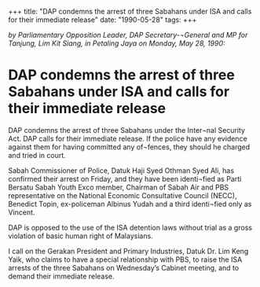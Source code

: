 +++ 
title: "DAP condemns the arrest of three Sabahans under ISA and calls for their immediate release"
date: "1990-05-28"
tags:
+++

_by Parliamentary Opposition Leader, DAP Secretary-¬General and MP for Tanjung, Lim Kit Siang, in Petaling Jaya on Monday, May 28, 1990:_

# DAP condemns the arrest of three Sabahans under ISA and calls for their immediate release

DAP condemns the arrest of three Sabahans under the Inter¬nal Security Act. DAP calls for their immediate release. If the police have any evidence against them for having committed any of¬fences, they should he charged and tried in court.</u>

Sabah Commissioner of Police, Datuk Haji Syed Othman Syed Ali, has confirmed their arrest on Friday, and they have been identi¬fied as Parti Bersatu Sabah Youth Exco member, Chairman of Sabah Air and PBS representative on the National Economic Consultative Council (NECC), Benedict Topin, ex-policeman Albinus Yudah and a third identi¬fied only as Vincent.

DAP is opposed to the use of the ISA detention laws without trial as a gross violation of basic human right of Malaysians.

I call on the Gerakan President and Primary Industries, Datuk Dr. Lim Keng Yaik, who claims to have a special relationship with PBS, to raise the ISA arrests of the three Sabahans on Wednesday’s Cabinet meeting, and to demand their immediate release.
 
